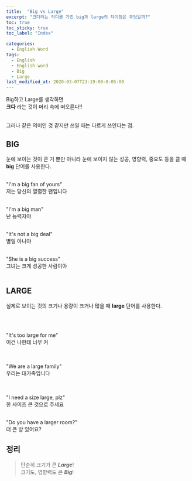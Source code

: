 ```yaml
---
title:  "Big vs Large"
excerpt: "크다라는 의미를 가진 big과 large의 차이점은 무엇일까?"
toc: true
toc_sticky: true
toc_label: "Index"

categories:
  - English Word
tags:
  - English
  - English word
  - Big
  - Large
last_modified_at: 2020-03-07T23:19:00-0:05:00
---
```


Big하고 Large를 생각하면<br/>
**크다** 라는 것이 머리 속에 떠오른다!!<br/><br/>

그러나 같은 의미인 것 같지만 쓰일 때는 다르게 쓰인다는 점.

## BIG
눈에 보이는 것이 큰 거 뿐만 아니라 눈에 보이지 않는 성공, 영향력, 중요도 등을 클 때 **big** 단어를 사용한다.<br/><br/>

"I'm a big fan of yours"<br/>
저는 당신의 열렬한 팬입니다<br/><br/>

"I'm a big man"<br/>
난 능력자야<br/><br/>

"It's not a big deal"<br/>
별일 아니야<br/><br/>

"She is a big success"<br/>
그녀는 크게 성공한 사람이야 <br/><br/>

## LARGE
실제로 보이는 것의 크기나 용량이 크거나 많을 때 **large** 단어를 사용한다.<br/><br/>

​

"It's too large for me"<br/>
이건 나한테 너무 커<br/><br/>​

"We are a large family"<br/>
우리는 대가족입니다<br/><br/>​

"I need a size large, plz"<br/>
한 사이즈 큰 것으로 주세요<br/><br/>

"Do you have a larger room?"<br/>
더 큰 방 있어요?<br/>

## 정리
> 단순히 크기가 큰 ***Large***!<br/>
> 크기도, 영향력도 큰 ***Big***!